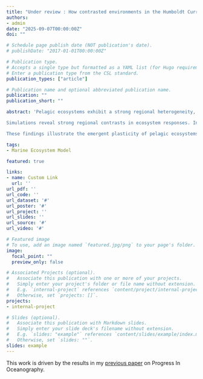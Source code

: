 ```yaml
---
title: "Under review : How contrasted environments in the Humboldt Current System, Pacific Warm Pool and South Pacific Gyre, shape contrasted ecosystems. A modeling approach using APECOSM."
authors:
- admin
date: "2025-09-07T00:00:00Z"
doi: ""

# Schedule page publish date (NOT publication's date).
# publishDate: "2017-01-01T00:00:00Z"

# Publication type.
# Accepts a single type but formatted as a YAML list (for Hugo requirements).
# Enter a publication type from the CSL standard.
publication_types: ["article"]

# Publication name and optional abbreviated publication name.
publication: ""
publication_short: ""

abstract: 'Pelagic ecosystems exhibit a strong regional heterogeneity, driven by physical and biogeochemical characteristics. Using the global 3D marine ecosystem model APECOSM, we simulate six high-trophic-level communities, capturing their size structure, spatial distribution, and trophic interactions up to 1,000 meters depth. We examine how different environments shape their contrasting organisation and interactions in three Pacific Ocean regions: the productive Humboldt Current System, the oligotrophic South Pacific Gyre, and the thermally stratified Pacific Warm Pool. 

Simulations reveal strong regional contrasts in ecosystem responses. In the Humboldt, high primary production supports important biomass of small coastal pelagic fish. Seasonal warming enables tuna to forage in these productive waters, while low-oxygen conditions restrict the vertical range and abundance of mesopelagic organisms and concentrate epipelagic organisms close to the surface. In the Warm Pool, apex predators remain abundant despite low primary production, thanks to efficient trophic transfer and biomass import from neighbouring regions. Seamounts concentrate mesopelagic organisms into shallow layers, making them accessible to epipelagic predators. In contrast, the South Pacific Gyre supports sparse, imported high-trophic-levels with limited trophic coupling and strong intra-community predation. We quantify regional differences in trophic transfer efficiency and network complexity, identifying thresholds below which high-trophic-levels collapse.

These findings illustrate the emergent plasticity of pelagic ecosystems and the importance of bottom-up control of high-trophic-level biomass. They emphasise the importance of temperature, transport, light and oxygen in modulating horizontal and vertical distributions, controlling the co-occurrence of predators and prey, and influencing the formation of schools, ultimately impacting trophic interactions and community assemblages.'

tags:
- Marine Ecosystem Model

featured: true

links:
- name: Custom Link
  url: ''
url_pdf: ''
url_code: ''
url_dataset: '#'
url_poster: '#'
url_project: ''
url_slides: ''
url_source: '#'
url_video: '#'

# Featured image
# To use, add an image named `featured.jpg/png` to your page's folder. 
image:
  focal_point: ""
  preview_only: false

# Associated Projects (optional).
#   Associate this publication with one or more of your projects.
#   Simply enter your project's folder or file name without extension.
#   E.g. `internal-project` references `content/project/internal-project/index.md`.
#   Otherwise, set `projects: []`.
projects:
- internal-project

# Slides (optional).
#   Associate this publication with Markdown slides.
#   Simply enter your slide deck's filename without extension.
#   E.g. `slides: "example"` references `content/slides/example/index.md`.
#   Otherwise, set `slides: ""`.
slides: example
---
```


This work is driven by the results in my [previous paper](/publication/journal-article/) on Progress In Oceanography.

